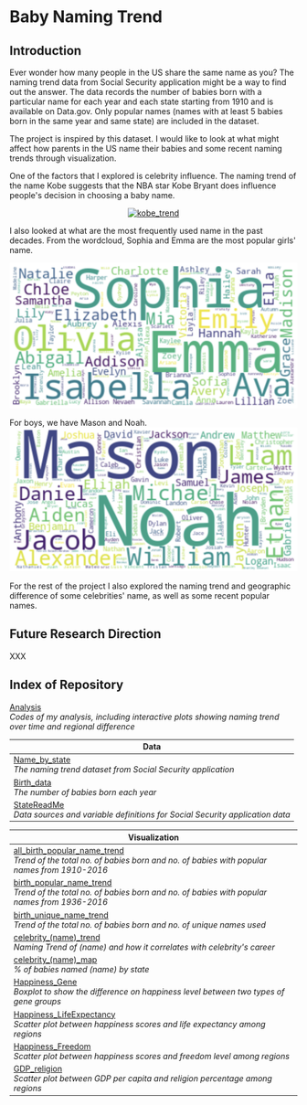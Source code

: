 # Baby Naming Trend

## Introduction
Ever wonder how many people in the US share the same name as you? The naming trend data from Social Security application might be a way to find out the answer. The data records the number of babies born with a particular name for each year and each state starting from 1910 and is available on Data.gov. Only popular names (names with at least 5 babies born in the same year and same state) are included in the dataset.

The project is inspired by this dataset. I would like to look at what might affect how parents in the US name their babies and some recent naming trends through visualization.


One of the factors that I explored is celebrity influence. The naming trend of the name Kobe suggests that the NBA star Kobe Bryant does influence people's decision in choosing a baby name. 

<div>
    <a href="https://plot.ly/~arielyeung/237/?share_key=1Lp9PMtcdaR8ALtkX4n6LV" target="_blank" title="kobe_trend" style="display: block; text-align: center;"><img src="https://plot.ly/~arielyeung/237.png?share_key=1Lp9PMtcdaR8ALtkX4n6LV" alt="kobe_trend" style="max-width: 100%;width: 600px;"  width="1000" onerror="this.onerror=null;this.src='https://plot.ly/404.png';" /></a>
</div>


I also looked at what are the most frequently used name in the past decades. From the wordcloud, Sophia and Emma are the most popular girls' name.

![](https://github.com/arielyeung/Baby_Naming_Trend/blob/master/Visualization/female_recent_wordcloud.png)

For boys, we have Mason and Noah.
![](https://github.com/arielyeung/Baby_Naming_Trend/blob/master/Visualization/male_recent_wordcloud.png)


For the rest of the project I also explored the naming trend and geographic difference of some celebrities' name, as well as some recent popular names.


## Future Research Direction
XXX


## Index of Repository
[Analysis](XXX)<br> *Codes of my analysis, including interactive plots showing naming trend over time and regional difference*


|Data|
|---|
|[Name_by_state](https://github.com/arielyeung/Baby_Naming_Trend/tree/master/Data/Name_by_state)<br>*The naming trend dataset from Social Security application*|
|[Birth_data](https://github.com/arielyeung/Baby_Naming_Trend/blob/master/Data/Birth_data.csv)<br>*The number of babies born each year*|
|[StateReadMe](https://github.com/arielyeung/Baby_Naming_Trend/blob/master/Data/StateReadMe.pdf)<br>*Data sources and variable definitions for Social Security application data*|

|Visualization|
|---|
|[all_birth_popular_name_trend](https://github.com/arielyeung/Baby_Naming_Trend/blob/master/Visualization/all_birth_popular_name_trend.png)<br>*Trend of the total no. of babies born and no. of babies with popular names from 1910-2016*|
|[birth_popular_name_trend](https://github.com/arielyeung/Baby_Naming_Trend/blob/master/Visualization/birth_popular_name_trend.png)<br>*Trend of the total no. of babies born and no. of babies with popular names from 1936-2016*|
|[birth_unique_name_trend](https://github.com/arielyeung/Baby_Naming_Trend/blob/master/Visualization/birth_unique_name_trend.png)<br>*Trend of the total no. of babies born and no. of unique names used*|
|[celebrity_(name)_trend](https://github.com/arielyeung/Baby_Naming_Trend/tree/master/Visualization)<br>*Naming Trend of (name) and how it correlates with celebrity's career*|
|[celebrity_(name)_map](https://github.com/arielyeung/Baby_Naming_Trend/tree/master/Visualization)<br>*% of babies named (name) by state*|
|[Happiness_Gene](https://github.com/arielyeung/Happiness_Analysis/blob/master/Visualization/Happiness_Gene_BoxPlot.png)<br>*Boxplot to show the difference on happiness level between two types of gene groups*|
|[Happiness_LifeExpectancy](https://github.com/arielyeung/Happiness_Analysis/blob/master/Visualization/Happiness_LifeExpectancy_ScatterPlot.png)<br>*Scatter plot between happiness scores and life expectancy among regions*|
|[Happiness_Freedom](https://github.com/arielyeung/Happiness_Analysis/blob/master/Visualization/Happiness_Freedom_ScatterPlot.png)<br>*Scatter plot between happiness scores and freedom level among regions*|
|[GDP_religion](https://github.com/arielyeung/Happiness_Analysis/blob/master/Visualization/GDP_Religion_ScatterPlot.png)<br>*Scatter plot between GDP per capita and religion percentage among regions*|
